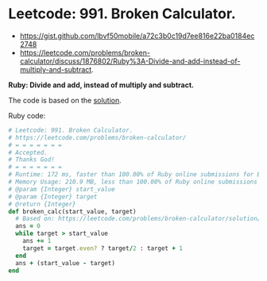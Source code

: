 # Leetcode: 991. Broken Calculator.

- https://gist.github.com/lbvf50mobile/a72c3b0c19d7ee816e22ba0184ec2748
- https://leetcode.com/problems/broken-calculator/discuss/1876802/Ruby%3A-Divide-and-add-instead-of-multiply-and-subtract.

**Ruby: Divide and add, instead of multiply and subtract.**


The code is based on the [solution](https://leetcode.com/problems/broken-calculator/solution/).

Ruby code:
```Ruby
# Leetcode: 991. Broken Calculator.
# https://leetcode.com/problems/broken-calculator/
# = = = = = = =
# Accepted.
# Thanks God!
# = = = = = = =
# Runtime: 172 ms, faster than 100.00% of Ruby online submissions for Broken Calculator.
# Memory Usage: 210.9 MB, less than 100.00% of Ruby online submissions for Broken Calculator.
# @param {Integer} start_value
# @param {Integer} target
# @return {Integer}
def broken_calc(start_value, target)
  # Based on: https://leetcode.com/problems/broken-calculator/solution/
  ans = 0
  while target > start_value
    ans += 1
    target = target.even? ? target/2 : target + 1
  end
  ans + (start_value - target)
end
```
